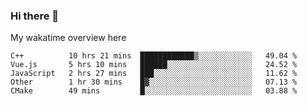 ### Hi there 👋

<!--
**Jassy930/Jassy930** is a ✨ _special_ ✨ repository because its `README.md` (this file) appears on your GitHub profile.

Here are some ideas to get you started:

- 🔭 I’m currently working on ...
- 🌱 I’m currently learning ...
- 👯 I’m looking to collaborate on ...
- 🤔 I’m looking for help with ...
- 💬 Ask me about ...
- 📫 How to reach me: ...
- 😄 Pronouns: ...
- ⚡ Fun fact: ...
-->

My wakatime overview here
<!--START_SECTION:waka-->
```text
C++          10 hrs 21 mins  ████████████▒░░░░░░░░░░░░   49.04 % 
Vue.js       5 hrs 10 mins   ██████░░░░░░░░░░░░░░░░░░░   24.52 % 
JavaScript   2 hrs 27 mins   ███░░░░░░░░░░░░░░░░░░░░░░   11.62 % 
Other        1 hr 30 mins    █▓░░░░░░░░░░░░░░░░░░░░░░░   07.13 % 
CMake        49 mins         █░░░░░░░░░░░░░░░░░░░░░░░░   03.88 % 
```
<!--END_SECTION:waka-->
